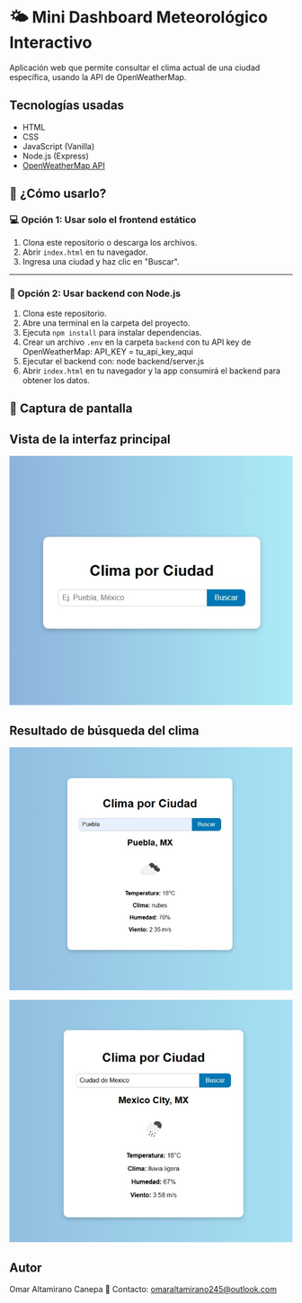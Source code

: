 # 🌤️ Mini Dashboard Meteorológico Interactivo

Aplicación web que permite consultar el clima actual de una ciudad específica, usando la API de OpenWeatherMap.

## Tecnologías usadas

- HTML
- CSS
- JavaScript (Vanilla)
- Node.js (Express)
- [OpenWeatherMap API](https://openweathermap.org/api)

## 🚀 ¿Cómo usarlo?

### 💻 Opción 1: Usar solo el frontend estático

1. Clona este repositorio o descarga los archivos.
2. Abrir `index.html` en tu navegador.
3. Ingresa una ciudad y haz clic en "Buscar".

---

### 🔧 Opción 2: Usar backend con Node.js

1. Clona este repositorio.
2. Abre una terminal en la carpeta del proyecto.
3. Ejecuta `npm install` para instalar dependencias.
4. Crear un archivo `.env` en la carpeta `backend` con tu API key de OpenWeatherMap: API_KEY = tu_api_key_aqui
5. Ejecutar el backend con: node backend/server.js
6. Abrir `index.html` en tu navegador y la app consumirá el backend para obtener los datos.

## 📸 Captura de pantalla

## Vista de la interfaz principal

![Interfaz principal](./images/captura1.jpg)

## Resultado de búsqueda del clima

![Clima consultado](./images/captura2.jpg)

![Clima consultado](./images/captura4.jpg)

## Autor

Omar Altamirano Canepa
📧 Contacto: omaraltamirano245@outlook.com
